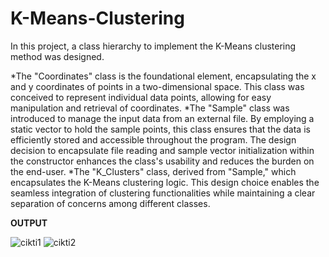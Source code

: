 # K-Means-Clustering
In this project, a class hierarchy to implement the K-Means clustering method was designed.

*The "Coordinates" class is the foundational element, encapsulating the x and y coordinates of points in a two-dimensional space. This class was conceived to represent individual data points, allowing for easy manipulation and retrieval of coordinates.
*The "Sample" class was introduced to manage the input data from an external file. By employing a static vector to hold the sample points, this class ensures that the data is efficiently stored and accessible throughout the program. The design decision to encapsulate file reading and sample vector initialization within the constructor enhances the class's usability and reduces the burden on the end-user.
*The "K_Clusters" class, derived from "Sample," which encapsulates the K-Means clustering logic. This design choice enables the seamless integration of clustering functionalities while maintaining a clear separation of concerns among different classes.

**OUTPUT**

![cikti1](https://github.com/sedagbas/K-Means-Clustering/assets/159046448/c1c57eb7-bcbd-431d-b44a-5aa9de9a18ab)
![cikti2](https://github.com/sedagbas/K-Means-Clustering/assets/159046448/fecdf3f2-572e-46ff-83b1-779377bf6998)



